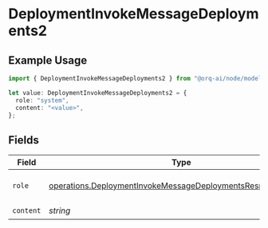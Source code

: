 # DeploymentInvokeMessageDeployments2

## Example Usage

```typescript
import { DeploymentInvokeMessageDeployments2 } from "@orq-ai/node/models/operations";

let value: DeploymentInvokeMessageDeployments2 = {
  role: "system",
  content: "<value>",
};
```

## Fields

| Field                                                                                                                                        | Type                                                                                                                                         | Required                                                                                                                                     | Description                                                                                                                                  |
| -------------------------------------------------------------------------------------------------------------------------------------------- | -------------------------------------------------------------------------------------------------------------------------------------------- | -------------------------------------------------------------------------------------------------------------------------------------------- | -------------------------------------------------------------------------------------------------------------------------------------------- |
| `role`                                                                                                                                       | [operations.DeploymentInvokeMessageDeploymentsResponse200Role](../../models/operations/deploymentinvokemessagedeploymentsresponse200role.md) | :heavy_check_mark:                                                                                                                           | The role of the prompt message                                                                                                               |
| `content`                                                                                                                                    | *string*                                                                                                                                     | :heavy_check_mark:                                                                                                                           | N/A                                                                                                                                          |